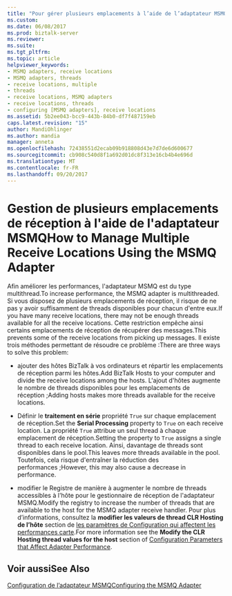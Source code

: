 ```yaml
---
title: "Pour gérer plusieurs emplacements à l’aide de l’adaptateur MSMQ de réception | Documents Microsoft"
ms.custom: 
ms.date: 06/08/2017
ms.prod: biztalk-server
ms.reviewer: 
ms.suite: 
ms.tgt_pltfrm: 
ms.topic: article
helpviewer_keywords:
- MSMQ adapters, receive locations
- MSMQ adapters, threads
- receive locations, multiple
- threads
- receive locations, MSMQ adapters
- receive locations, threads
- configuring [MSMQ adapters], receive locations
ms.assetid: 5b2ee043-bcc9-443b-84b0-df7f487159eb
caps.latest.revision: "15"
author: MandiOhlinger
ms.author: mandia
manager: anneta
ms.openlocfilehash: 72438551d2ecab09b918808d43e7d7de6d600677
ms.sourcegitcommit: cb908c540d8f1a692d01dc8f313e16cb4b4e696d
ms.translationtype: MT
ms.contentlocale: fr-FR
ms.lasthandoff: 09/20/2017
---
```

# <a name="how-to-manage-multiple-receive-locations-using-the-msmq-adapter"></a><span data-ttu-id="bfa4f-102">Gestion de plusieurs emplacements de réception à l'aide de l'adaptateur MSMQ</span><span class="sxs-lookup"><span data-stu-id="bfa4f-102">How to Manage Multiple Receive Locations Using the MSMQ Adapter</span></span>
<span data-ttu-id="bfa4f-103">Afin améliorer les performances, l'adaptateur MSMQ est du type multithread.</span><span class="sxs-lookup"><span data-stu-id="bfa4f-103">To increase performance, the MSMQ adapter is multithreaded.</span></span> <span data-ttu-id="bfa4f-104">Si vous disposez de plusieurs emplacements de réception, il risque de ne pas y avoir suffisamment de threads disponibles pour chacun d'entre eux.</span><span class="sxs-lookup"><span data-stu-id="bfa4f-104">If you have many receive locations, there may not be enough threads available for all the receive locations.</span></span> <span data-ttu-id="bfa4f-105">Cette restriction empêche ainsi certains emplacements de réception de récupérer des messages.</span><span class="sxs-lookup"><span data-stu-id="bfa4f-105">This prevents some of the receive locations from picking up messages.</span></span> <span data-ttu-id="bfa4f-106">Il existe trois méthodes permettant de résoudre ce problème :</span><span class="sxs-lookup"><span data-stu-id="bfa4f-106">There are three ways to solve this problem:</span></span>  
  
-   <span data-ttu-id="bfa4f-107">ajouter des hôtes BizTalk à vos ordinateurs et répartir les emplacements de réception parmi les hôtes.</span><span class="sxs-lookup"><span data-stu-id="bfa4f-107">Add BizTalk Hosts to your computer and divide the receive locations among the hosts.</span></span> <span data-ttu-id="bfa4f-108">L'ajout d'hôtes augmente le nombre de threads disponibles pour les emplacements de réception ;</span><span class="sxs-lookup"><span data-stu-id="bfa4f-108">Adding hosts makes more threads available for the receive locations.</span></span>  
  
-   <span data-ttu-id="bfa4f-109">Définir le **traitement en série** propriété `True` sur chaque emplacement de réception.</span><span class="sxs-lookup"><span data-stu-id="bfa4f-109">Set the **Serial Processing** property to `True` on each receive location.</span></span> <span data-ttu-id="bfa4f-110">La propriété `True` attribue un seul thread à chaque emplacement de réception.</span><span class="sxs-lookup"><span data-stu-id="bfa4f-110">Setting the property to `True` assigns a single thread to each receive location.</span></span> <span data-ttu-id="bfa4f-111">Ainsi, davantage de threads sont disponibles dans le pool.</span><span class="sxs-lookup"><span data-stu-id="bfa4f-111">This leaves more threads available in the pool.</span></span> <span data-ttu-id="bfa4f-112">Toutefois, cela risque d'entraîner la réduction des performances ;</span><span class="sxs-lookup"><span data-stu-id="bfa4f-112">However, this may also cause a decrease in performance.</span></span>  
  
-   <span data-ttu-id="bfa4f-113">modifier le Registre de manière à augmenter le nombre de threads accessibles à l'hôte pour le gestionnaire de réception de l'adaptateur MSMQ.</span><span class="sxs-lookup"><span data-stu-id="bfa4f-113">Modify the registry to increase the number of threads that are available to the host for the MSMQ adapter receive handler.</span></span> <span data-ttu-id="bfa4f-114">Pour plus d’informations, consultez la **modifier les valeurs de thread CLR Hosting de l’hôte** section de [les paramètres de Configuration qui affectent les performances carte](../core/configuration-parameters-that-affect-adapter-performance.md).</span><span class="sxs-lookup"><span data-stu-id="bfa4f-114">For more information see the **Modify the CLR Hosting thread values for the host** section of [Configuration Parameters that Affect Adapter Performance](../core/configuration-parameters-that-affect-adapter-performance.md).</span></span>  
  
## <a name="see-also"></a><span data-ttu-id="bfa4f-115">Voir aussi</span><span class="sxs-lookup"><span data-stu-id="bfa4f-115">See Also</span></span>  
 [<span data-ttu-id="bfa4f-116">Configuration de l’adaptateur MSMQ</span><span class="sxs-lookup"><span data-stu-id="bfa4f-116">Configuring the MSMQ Adapter</span></span>](../core/configuring-the-msmq-adapter.md)